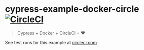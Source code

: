 # cypress-example-docker-circle [![CircleCI](https://circleci.com/gh/timbortnik/cypress-example-docker-circle.svg?style=svg)](https://circleci.com/gh/timbortnik/cypress-example-docker-circle)

> Cypress + Docker + CircleCI = ❤️

See test runs for this example at
[circleci.com](https://circleci.com/gh/timbortnik/cypress-example-docker-circle)

